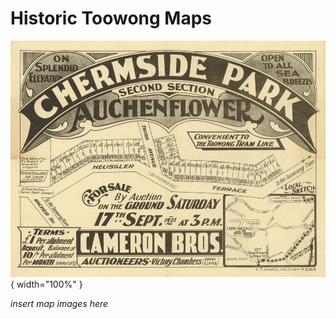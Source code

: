 # Historic Toowong Maps

![Chermside Park advertisement](assets/maps/chermside-park.jpg){ width="100%" }  


*insert map images here*
